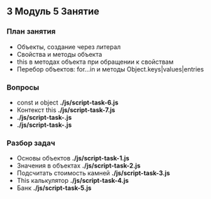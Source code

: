 ## 3 Модуль 5 Занятие

### План занятия

- Объекты, создание через литерал
- Свойства и методы объекта
- this в методах объекта при обращении к свойствам
- Перебор объектов: for...in и методы Object.keys|values|entries

### Вопросы

- const и object **./js/script-task-6.js**
- Контекст this **./js/script-task-7.js**
- **./js/script-task-.js**
- **./js/script-task-.js**

### Разбор задач

- Основы объектов **./js/script-task-1.js**
- Значения в объектах **./js/script-task-2.js**
- Подсчитать стоимость камней **./js/script-task-3.js**
- This калькулятор **./js/script-task-4.js**
- Банк **./js/script-task-5.js**
